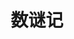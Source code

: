 ---
logo: images/short/数谜记.jpg
title: 数谜记
subTitle: 伊东杂音画集《春日百花》中的短篇

category: 短篇

hasResource: true
downloadList:
  - intro: docx
    size: 125KB
    link: 
  - intro: txt
    size: 13KB
    link: 
  - intro: 云盘 提取码:h7rr
    size: 
    link: https://pan.baidu.com/s/1wgEh4592AFdGGsre48CYIw

downloadContent: |
  伊东杂音画集《春日百花》中的短篇
---